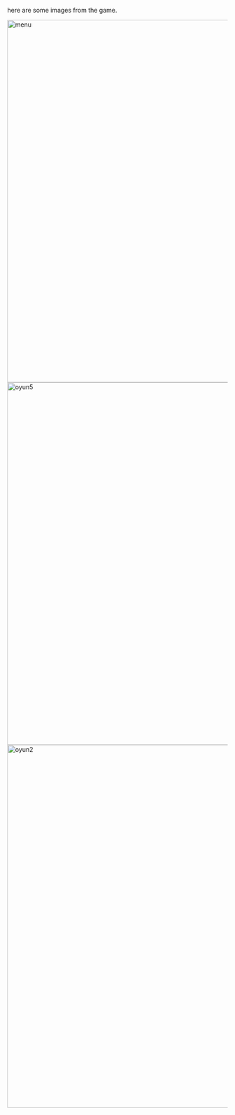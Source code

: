 here are some images from the game.

<img width="827" alt="menu" src="https://github.com/user-attachments/assets/0cd99fba-e754-48ec-8446-481adebfbb5c" />

<img width="827" alt="oyun5" src="https://github.com/user-attachments/assets/35e81b78-c3e7-4799-b1a9-b5fc91c18882" />

<img width="828" alt="oyun2" src="https://github.com/user-attachments/assets/6f331791-91ee-4904-a5f7-276add2c3394" />

